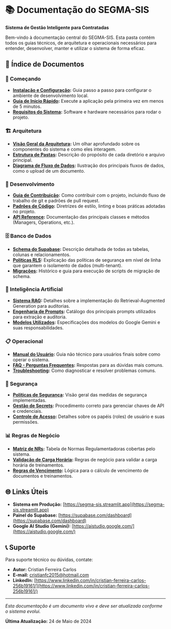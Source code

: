 # 📚 Documentação do SEGMA-SIS

**Sistema de Gestão Inteligente para Contratadas**

Bem-vindo à documentação central do SEGMA-SIS. Esta pasta contém todos os guias técnicos, de arquitetura e operacionais necessários para entender, desenvolver, manter e utilizar o sistema de forma eficaz.

## 📑 Índice de Documentos

### 🚀 Começando
- **[Instalação e Configuração](./INSTALLATION.md):** Guia passo a passo para configurar o ambiente de desenvolvimento local.
- **[Guia de Início Rápido](./QUICKSTART.md):** Execute a aplicação pela primeira vez em menos de 5 minutos.
- **[Requisitos do Sistema](./REQUIREMENTS.md):** Software e hardware necessários para rodar o projeto.

### 🏗️ Arquitetura
- **[Visão Geral da Arquitetura](./ARCHITECTURE.md):** Um olhar aprofundado sobre os componentes do sistema e como eles interagem.
- **[Estrutura de Pastas](./FOLDER_STRUCTURE.md):** Descrição do propósito de cada diretório e arquivo principal.
- **[Diagrama de Fluxo de Dados](./DATA_FLOW.md):** Ilustração dos principais fluxos de dados, como o upload de um documento.

### 🔧 Desenvolvimento
- **[Guia de Contribuição](./CONTRIBUTING.md):** Como contribuir com o projeto, incluindo fluxo de trabalho de git e padrões de pull request.
- **[Padrões de Código](./CODE_STANDARDS.md):** Diretrizes de estilo, linting e boas práticas adotadas no projeto.
- **[API Reference](./API_REFERENCE.md):** Documentação das principais classes e métodos (Managers, Operations, etc.).

### 🗄️ Banco de Dados
- **[Schema do Supabase](./DATABASE_SCHEMA.md):** Descrição detalhada de todas as tabelas, colunas e relacionamentos.
- **[Políticas RLS](./RLS_POLICIES.md):** Explicação das políticas de segurança em nível de linha que garantem o isolamento de dados (multi-tenant).
- **[Migrações](./MIGRATIONS.md):** Histórico e guia para execução de scripts de migração de schema.

### 🤖 Inteligência Artificial
- **[Sistema RAG](./RAG_SYSTEM.md):** Detalhes sobre a implementação do Retrieval-Augmented Generation para auditorias.
- **[Engenharia de Prompts](./AI_PROMPTS.md):** Catálogo dos principais prompts utilizados para extração e auditoria.
- **[Modelos Utilizados](./AI_MODELS.md):** Especificações dos modelos do Google Gemini e suas responsabilidades.

### 📋 Operacional
- **[Manual do Usuário](./USER_MANUAL.md):** Guia não técnico para usuários finais sobre como operar o sistema.
- **[FAQ - Perguntas Frequentes](./FAQ.md):** Respostas para as dúvidas mais comuns.
- **[Troubleshooting](./TROUBLESHOOTING.md):** Como diagnosticar e resolver problemas comuns.

### 🔐 Segurança
- **[Políticas de Segurança](./SECURITY.md):** Visão geral das medidas de segurança implementadas.
- **[Gestão de Secrets](./SECRETS_MANAGEMENT.md):** Procedimento correto para gerenciar chaves de API e credenciais.
- **[Controle de Acesso](./ACCESS_CONTROL.md):** Detalhes sobre os papéis (roles) de usuário e suas permissões.

### 📊 Regras de Negócio
- **[Matriz de NRs](./NR_MATRIX.md):** Tabela de Normas Regulamentadoras cobertas pelo sistema.
- **[Validação de Carga Horária](./CH_VALIDATION.md):** Regras de negócio para validar a carga horária de treinamentos.
- **[Regras de Vencimento](./EXPIRATION_RULES.md):** Lógica para o cálculo de vencimento de documentos e treinamentos.

## 🌐 Links Úteis

- **Sistema em Produção:** [https://segma-sis.streamlit.app](https://segma-sis.streamlit.app)
- **Painel do Supabase:** [https://supabase.com/dashboard](https://supabase.com/dashboard)
- **Google AI Studio (Gemini):** [https://aistudio.google.com/](https://aistudio.google.com/)

## 📞 Suporte

Para suporte técnico ou dúvidas, contate:
- **Autor:** Cristian Ferreira Carlos
- **E-mail:** cristianfc2015@hotmail.com
- **LinkedIn:** [https://www.linkedin.com/in/cristian-ferreira-carlos-256b19161/](https://www.linkedin.com/in/cristian-ferreira-carlos-256b19161/)

---
*Esta documentação é um documento vivo e deve ser atualizada conforme o sistema evolui.*

**Última Atualização:** 24 de Maio de 2024